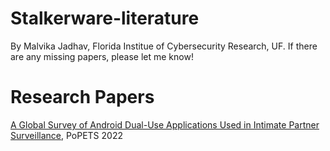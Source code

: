 # Stalkerware-literature

By Malvika Jadhav, Florida Institue of Cybersecurity Research, UF. If there are any missing papers, please let me know!

# Research Papers
[A Global Survey of Android Dual-Use Applications Used in Intimate Partner Surveillance](https://petsymposium.org/popets/2022/popets-2022-0102.pdf), PoPETS 2022
